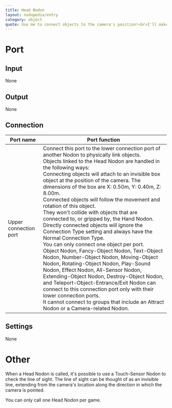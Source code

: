 ```yaml
---
title: Head Nodon
layout: nodopedia/entry
category: object
quote: Use me to connect objects to the camera's position!<br>I'll make sure your head's screwed on tight!
---
```


# Port
## Input
None

## Output
None

## Connection
<div class="table-wrapper"><table><thead><tr><th>Port name</th><th>Port function</th></tr></thead><tbody><tr><td>Upper connection port</td><td>Connect this port to the lower connection port of another Nodon to physically link objects.<br>Objects linked to the Head Nodon are handled in the following ways:<br>Connecting objects will attach to an invisible box object at the position of the camera. The dimensions of the box are X: 0.50m, Y: 0.40m, Z: 8.00m.<br>Connected objects will follow the movement and rotation of this object.<br>They won't collide with objects that are connected to, or gripped by, the Hand Nodon.<br>Directly connected objects will ignore the Connection Type setting and always have the Normal Connection Type.<br>You can only connect one object per port.<br>Object Nodon, Fancy-Object Nodon, Text-Object Nodon, Number-Object Nodon, Moving-Object Nodon, Rotating-Object Nodon, Play-Sound Nodon, Effect Nodon, All-Sensor Nodon, Extending-Object Nodon, Destroy-Object Nodon, and Teleport-Object-Entrance/Exit Nodon can connect to this connection port only with their lower connection ports.<br>It cannot connect to groups that include an Attract Nodon or a Camera-related Nodon.</td></tr></tbody></table></div>

## Settings
None

# Other
When a Head Nodon is called, it's possible to use a Touch-Sensor Nodon to check the line of sight. The line of sight can be thought of as an invisible line, extending from the camera's location along the direction in which the camera is pointed.

You can only call one Head Nodon per game.